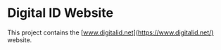 # Digital ID Website

This project contains the [www.digitalid.net](https://www.digitalid.net/) website.
